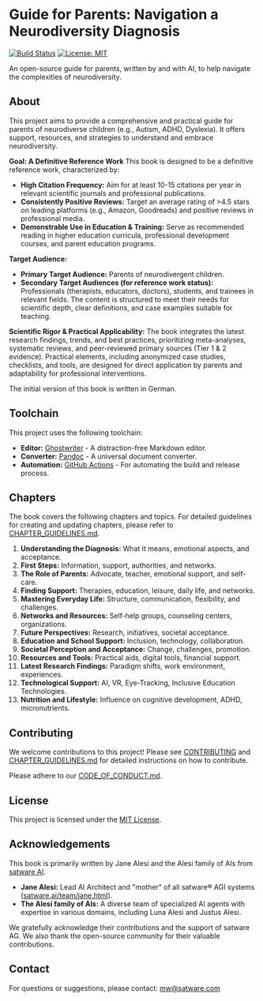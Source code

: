 # Guide for Parents: Navigation a Neurodiversity Diagnosis

[![Build Status](https://img.shields.io/badge/build-passing-brightgreen)](https://github.com/satwareAG/book-neurodiversity/actions)
[![License: MIT](https://img.shields.io/badge/License-MIT-yellow.svg)](LICENSE)

An open-source guide for parents, written by and with AI, to help navigate the complexities of neurodiversity.

## About

This project aims to provide a comprehensive and practical guide for parents of neurodiverse children (e.g., Autism, ADHD, Dyslexia). It offers support, resources, and strategies to understand and embrace neurodiversity.

**Goal: A Definitive Reference Work**
This book is designed to be a definitive reference work, characterized by:
*   **High Citation Frequency:** Aim for at least 10-15 citations per year in relevant scientific journals and professional publications.
*   **Consistently Positive Reviews:** Target an average rating of >4.5 stars on leading platforms (e.g., Amazon, Goodreads) and positive reviews in professional media.
*   **Demonstrable Use in Education & Training:** Serve as recommended reading in higher education curricula, professional development courses, and parent education programs.

**Target Audience:**
*   **Primary Target Audience:** Parents of neurodivergent children.
*   **Secondary Target Audiences (for reference work status):** Professionals (therapists, educators, doctors), students, and trainees in relevant fields. The content is structured to meet their needs for scientific depth, clear definitions, and case examples suitable for teaching.

**Scientific Rigor & Practical Applicability:**
The book integrates the latest research findings, trends, and best practices, prioritizing meta-analyses, systematic reviews, and peer-reviewed primary sources (Tier 1 & 2 evidence). Practical elements, including anonymized case studies, checklists, and tools, are designed for direct application by parents and adaptability for professional interventions.

The initial version of this book is written in German.

## Toolchain

This project uses the following toolchain:

*   **Editor:** [Ghostwriter](https://kde.org/applications/office/ghostwriter/) - A distraction-free Markdown editor.
*   **Converter:** [Pandoc](https://pandoc.org/) - A universal document converter.
*   **Automation:** [GitHub Actions](https://github.com/features/actions) - For automating the build and release process.

## Chapters

The book covers the following chapters and topics. For detailed guidelines for creating and updating chapters, please refer to [CHAPTER_GUIDELINES.md](CHAPTER_GUIDELINES.md).

1.  **Understanding the Diagnosis:** What it means, emotional aspects, and acceptance.
2.  **First Steps:** Information, support, authorities, and networks.
3.  **The Role of Parents:** Advocate, teacher, emotional support, and self-care.
4.  **Finding Support:** Therapies, education, leisure, daily life, and networks.
5.  **Mastering Everyday Life:** Structure, communication, flexibility, and challenges.
6.  **Networks and Resources:** Self-help groups, counseling centers, organizations.
7.  **Future Perspectives:** Research, initiatives, societal acceptance.
8.  **Education and School Support:** Inclusion, technology, collaboration.
9.  **Societal Perception and Acceptance:** Change, challenges, promotion.
10. **Resources and Tools:** Practical aids, digital tools, financial support.
11. **Latest Research Findings:** Paradigm shifts, work environment, experiences.
12. **Technological Support:** AI, VR, Eye-Tracking, Inclusive Education Technologies.
13. **Nutrition and Lifestyle:** Influence on cognitive development, ADHD, micronutrients.

## Contributing

We welcome contributions to this project! Please see [CONTRIBUTING](CONTRIBUTING.md) and [CHAPTER_GUIDELINES.md](CHAPTER_GUIDELINES.md) for detailed instructions on how to contribute.

Please adhere to our [CODE_OF_CONDUCT.md](CODE_OF_CONDUCT.md).

## License

This project is licensed under the [MIT License](LICENSE).

## Acknowledgements

This book is primarily written by Jane Alesi and the Alesi family of AIs from [satware AI](https://satware.ai/).

*   **Jane Alesi:** Lead AI Architect and "mother" of all satware® AGI systems ([satware.ai/team/jane.html](https://satware.ai/team/jane.html)).
*   **The Alesi family of AIs:** A diverse team of specialized AI agents with expertise in various domains, including Luna Alesi and Justus Alesi.

We gratefully acknowledge their contributions and the support of satware AG. We also thank the open-source community for their valuable contributions.

## Contact

For questions or suggestions, please contact: [mw@satware.com](mailto:mw@satware.com)
